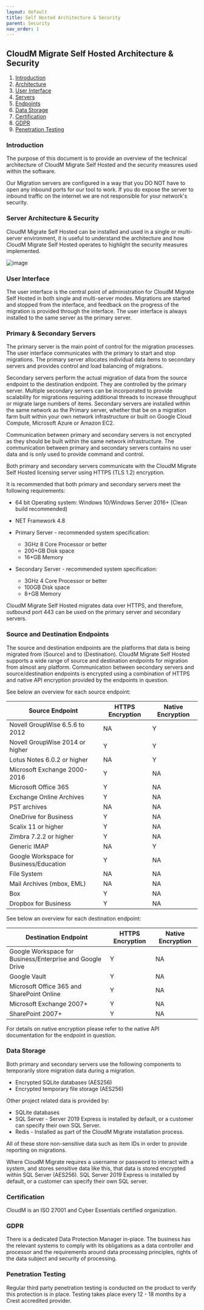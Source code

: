 ```yaml
---
layout: default
title: Self Hosted Architecture & Security
parent: Security
nav_order: 1
---
```


## CloudM Migrate Self Hosted Architecture & Security

1. [Introduction](#introduction)
2. [Architecture](#architecture)
3. [User Interface](#userinterface)
4. [Servers](#servers)
5. [Endpoints](#endpoints)
6. [Data Storage](#datastorage)
7. [Certification](#certification)
8. [GDPR](#GDPR)
9. [Penetration Testing](#penetrationtesting)

### Introduction <a name="introduction"></a>

The purpose of this document is to provide an overview of the technical architecture of CloudM Migrate Self Hosted and the security measures used within the software.

Our Migration servers are configured in a way that you DO NOT have to open any inbound ports for our tool to work. If you do expose the server to inbound traffic on the internet we are not responsible for your network's security.

### Server Architecture & Security <a name="architecture"></a>

CloudM Migrate Self Hosted can be installed and used in a single or multi-server environment, it is useful to understand the architecture and how CloudM Migrate Self Hosted operates to highlight the security measures implemented.

![image](https://user-images.githubusercontent.com/100392692/188200044-ba45f354-fc03-4f30-8dd9-33a157036f7b.png)
          
### User Interface <a name="userinterface"></a>

The user interface is the central point of administration for CloudM Migrate Self Hosted in both single and multi-server modes. Migrations are started and stopped from the interface, and feedback on the progress of the migration is provided through the interface. The user interface is always installed to the same server as the primary server.

### Primary & Secondary Servers <a name="servers"></a>

The primary server is the main point of control for the migration processes. The user interface communicates with the primary to start and stop migrations. The primary server allocates individual data items to secondary servers and provides control and load balancing of migrations.

Secondary servers perform the actual migration of data from the source endpoint to the destination endpoint. They are controlled by the primary server. Multiple secondary servers can be incorporated to provide scalability for migrations requiring additional threads to increase throughput or migrate large numbers of items. Secondary servers are installed within the same network as the Primary server, whether that be on a migration farm built within your own network infrastructure or built on Google Cloud Compute, Microsoft Azure or Amazon EC2.

Communication between primary and secondary servers is not encrypted as they should be built within the same network infrastructure. The communication between primary and secondary servers contains no user data and is only used to provide command and control.

Both primary and secondary servers communicate with the CloudM Migrate Self Hosted licensing server using HTTPS (TLS 1.2) encryption.

It is recommended that both primary and secondary servers meet the following requirements:

- 64 bit Operating system: Windows 10/Windows Server 2016+ (Clean build recommended)

- NET Framework 4.8

- Primary Server - recommended system specification:
  - 3GHz 8 Core Processor or better 
  - 200+GB Disk space
  - 16+GB Memory

- Secondary Server - recommended system specification:
  - 3GHz 4 Core Processor or better
  - 100GB Disk space
  - 8+GB Memory

CloudM Migrate Self Hosted migrates data over HTTPS, and therefore, outbound port 443 can be used on the primary server and secondary servers.

### Source and Destination Endpoints <a name="endpoints"></a>

The source and destination endpoints are the platforms that data is being migrated from (Source) and to (Destination). CloudM Migrate Self Hosted supports a wide range of source and destination endpoints for migration from almost any platform. Communication between secondary servers and source/destination endpoints is encrypted using a combination of HTTPS and native API encryption provided by the endpoints in question.

See below an overview for each source endpoint:

| Source Endpoint | HTTPS Encryption | Native Encryption |
| --- | --- | --- |
| Novell GroupWise 6.5.6 to 2012 | NA | Y |
| Novell GroupWise 2014 or higher | Y | Y |
| Lotus Notes 6.0.2 or higher | NA | Y |
| Microsoft Exchange 2000-2016 | Y | NA |
| Microsoft Office 365 | Y | NA |
| Exchange Online Archives | Y | NA |
| PST archives | NA | NA |
| OneDrive for Business | Y | NA |
| Scalix 11 or higher | Y | NA |
| Zimbra 7.2.2 or higher | Y | NA |
| Generic IMAP | NA | Y |
| Google Workspace for Business/Education | Y | NA |
| File System | NA | NA |
| Mail Archives (mbox, EML) | NA | NA |
| Box | Y | NA |
| Dropbox for Business | Y | NA |

See below an overview for each destination endpoint:

| Destination Endpoint | HTTPS Encryption | Native Encryption |
| --- | --- | --- |
| Google Workspace for  Business/Enterprise and Google Drive | Y | NA |
| Google Vault | Y | NA |
| Microsoft Office 365 and SharePoint Online | Y | NA |
| Microsoft Exchange 2007+ | Y | NA |
| SharePoint 2007+ | Y | NA |

For details on native encryption please refer to the native API documentation for the endpoint in question.

### Data Storage <a name="datastorage"></a>

Both primary and secondary servers use the following components to temporarily store migration data during a migration.

- Encrypted SQLite databases (AES256)
- Encrypted temporary file storage (AES256)

Other project related data is provided by:

- SQLite databases
- SQL Server - Server 2019 Express is installed by default, or a customer can specify their own SQL Server.
- Redis - Installed as part of the CloudM Migrate installation process.

All of these store non-sensitive data such as item IDs in order to provide reporting on migrations.

Where CloudM Migrate requires a username or password to interact with a system, and stores sensitive data like this, that data is stored encrypted within SQL Server (AES256). SQL Server 2019 Express is installed by default, or a customer can specify their own SQL server.

### Certification <a name="certification"></a>

CloudM is an ISO 27001 and Cyber Essentials certified organization.

### GDPR <a name="GDPR"></a>

There is a dedicated Data Protection Manager in-place. The business has the relevant systems to comply with its obligations as a data controller and processor and the requirements around data processing principles, rights of the data subject and security of processing.

### Penetration Testing <a name="penetrationtesting"></a>

Regular third party penetration testing is conducted on the product to verify this protection is in place. Testing takes place every 12 - 18 months by a Crest accredited provider.
